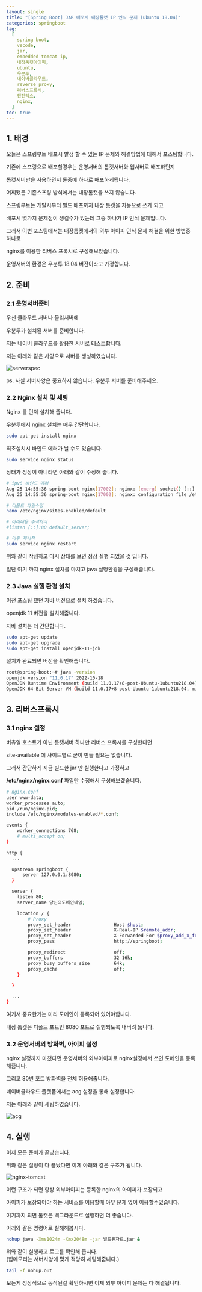 ```yaml
---
layout: single
title: "[Spring Boot] JAR 배포시 내장톰캣 IP 인식 문제 (ubuntu 18.04)"
categories: springboot
tag:
  [
    spring boot,
    vscode,
    jar,
    embedded tomcat ip,
    내장톰캣아이피,
    ubuntu,
    우분투,
    네이버클라우드,
    reverse proxy,
    리버스프록시,
    엔진엑스,
    nginx,
  ]
toc: true
---
```


## 1. 배경

오늘은 스프링부트 배포시 발생 할 수 있는 IP 문제와 해결방법에 대해서 포스팅합니다.

기존에 스프링으로 배포할경우는 운영서버의 톰캣서버와 웹서버로 배포하던지

톰캣서버만을 사용하던지 둘중에 하나로 배포하게됩니다.

어찌됐든 기존스프링 방식에서는 내장톰캣을 쓰지 않습니다.

스프링부트는 개발시부터 빌드 배포까지 내장 톰캣을 자동으로 쓰게 되고

배포시 몇가지 문제점이 생길수가 있는데 그중 하나가 IP 인식 문제입니다.

그래서 이번 포스팅에서는 내장톰캣에서의 외부 아이피 인식 문제 해결을 위한 방법중 하나로

nginx를 이용한 리버스 프록시로 구성해보았습니다.

운영서버의 환경은 우분투 18.04 버전이라고 가정합니다.

## 2. 준비

### 2.1 운영서버준비

우선 클라우드 서버나 물리서버에

우분투가 설치된 서버를 준비합니다.

저는 네이버 클라우드를 활용한 서버로 테스트합니다.

저는 아래와 같은 사양으로 서버를 생성하였습니다.

![serverspec](/images/2023-01-04-spring-boot-jar-with-nginx/ubuntu.png)

ps. 사실 서버사양은 중요하지 않습니다. 우분투 서버를 준비해주세요.

### 2.2 Nginx 설치 및 세팅

Nginx 를 먼저 설치해 줍니다.

우분투에서 nginx 설치는 매우 간단합니다.

```bash
sudo apt-get install nginx
```

최초설치시 바인드 에러가 날 수도 있습니다.

```bash
sudo service nginx status
```

상태가 정상이 아니라면 아래와 같이 수정해 줍니다.

```bash
# ipv6 바인드 에러
Aug 25 14:55:36 spring-boot nginx[17002]: nginx: [emerg] socket() [::]:80 failed (97: Address family not supported by protocol)
Aug 25 14:55:36 spring-boot nginx[17002]: nginx: configuration file /etc/nginx/nginx.conf test failed

# 디폴트 파일수정
nano /etc/nginx/sites-enabled/default

# 아래내용 주석처리
#listen [::]:80 default_server;

# 이후 재시작
sudo service nginx restart
```

위와 같이 작성하고 다시 상태를 보면 정상 실행 되었을 것 입니다.

일단 여기 까지 nginx 설치를 마치고 java 실행환경을 구성해줍니다.

### 2.3 Java 실행 환경 설치

이전 포스팅 했던 자바 버전으로 설치 하겠습니다.

openjdk 11 버전을 설치해줍니다.

자바 설치는 더 간단합니다.

```bash
sudo apt-get update
sudo apt-get upgrade
sudo apt-get install openjdk-11-jdk
```

설치가 완료되면 버전을 확인해줍니다.

```bash
root@spring-boot:~# java -version
openjdk version "11.0.17" 2022-10-18
OpenJDK Runtime Environment (build 11.0.17+8-post-Ubuntu-1ubuntu218.04)
OpenJDK 64-Bit Server VM (build 11.0.17+8-post-Ubuntu-1ubuntu218.04, mixed mode, sharing)
```

## 3. 리버스프록시

### 3.1 nginx 설정

버츄얼 호스트가 아닌 톰캣서버 하나만 리버스 프록시를 구성한다면

site-available 에 사이트별로 굳이 만들 필요는 없습니다.

그래서 간단하게 지금 빌드한 jar 만 실행한다고 가정하고

**/etc/nginx/nginx.conf** 파일만 수정해서 구성해보겠습니다.

```bash
# nginx.conf
user www-data;
worker_processes auto;
pid /run/nginx.pid;
include /etc/nginx/modules-enabled/*.conf;

events {
	worker_connections 768;
	# multi_accept on;
}

http {
  ...

  upstream springboot {
      server 127.0.0.1:8080;
  }

  server {
    listen 80;
    server_name 당신의도메인네임;

    location / {
        # Proxy
        proxy_set_header                Host $host;
        proxy_set_header                X-Real-IP $remote_addr;
        proxy_set_header                X-Forwarded-For $proxy_add_x_forwarded_for;
        proxy_pass                      http://springboot;

        proxy_redirect                  off;
        proxy_buffers                   32 16k;
        proxy_busy_buffers_size         64k;
        proxy_cache                     off;
    }

  }

  ...
}
```

여기서 중요한거는 미리 도메인이 등록되어 있어야합니다.

내장 톰캣은 디폴트 포트인 8080 포트로 실행되도록 내버려 둡니다.

### 3.2 운영서버의 방화벽, 아이피 설정

nginx 설정까지 마쳤다면 운영서버의 외부아이피로 nginx설정에서 쓰인 도메인을 등록해줍니다.

그리고 80번 포트 방화벽을 전체 허용해줍니다.

네이버클라우드 플랫폼에서는 acg 설정을 통해 설정합니다.

저는 아래와 같이 세팅하였습니다.

![acg](/images/2023-01-04-spring-boot-jar-with-nginx/acg-config.png)

## 4. 실행

이제 모든 준비가 끝났습니다.

위와 같은 설정이 다 끝났다면 이제 아래와 같은 구조가 됩니다.

![nginx-tomcat](/images/2023-01-04-spring-boot-jar-with-nginx/nginx-tomcat.png)

이런 구조가 되면 항상 외부아이피는 등록한 nginx의 아이피가 보장되고

아이피가 보장되어야 하는 서비스를 이용할때 아무 문제 없이 이용할수있습니다.

여기까지 되면 톰캣은 백그라운드로 실행하면 더 좋습니다.

아래와 같은 명령어로 실해해봅시다.

```bash
nohup java -Xms1024m -Xmx2048m -jar 빌드된자르.jar &
```

위와 같이 실행하고 로그를 확인해 줍시다.  
(힙메모리는 서버사양에 맞게 적당히 세팅해줍니다.)

```bash
tail -f nohup.out
```

모든게 정상적으로 동작된걸 확인하시면 이제 외부 아이피 문제는 다 해결됩니다.
